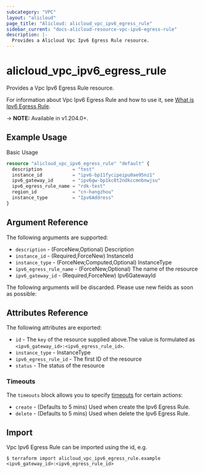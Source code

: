 ```yaml
---
subcategory: "VPC"
layout: "alicloud"
page_title: "Alicloud: alicloud_vpc_ipv6_egress_rule"
sidebar_current: "docs-alicloud-resource-vpc-ipv6-egress-rule"
description: |-
  Provides a Alicloud Vpc Ipv6 Egress Rule resource.
---
```


# alicloud_vpc_ipv6_egress_rule

Provides a Vpc Ipv6 Egress Rule resource.

For information about Vpc Ipv6 Egress Rule and how to use it, see [What is Ipv6 Egress Rule](https://www.alibabacloud.com/help/en/).

-> **NOTE:** Available in v1.204.0+.

## Example Usage

Basic Usage

```terraform
resource "alicloud_vpc_ipv6_egress_rule" "default" {
  description           = "test"
  instance_id           = "ipv6-bp11fycipeipu0ae95nz1"
  ipv6_gateway_id       = "ipv6gw-bp1kc0t2ndkccmnbnwjsu"
  ipv6_egress_rule_name = "rdk-test"
  region_id             = "cn-hangzhou"
  instance_type         = "Ipv6Address"
}
```

## Argument Reference

The following arguments are supported:
* `description` - (ForceNew,Optional) Description
* `instance_id` - (Required,ForceNew) InstanceId
* `instance_type` - (ForceNew,Computed,Optional) InstanceType
* `ipv6_egress_rule_name` - (ForceNew,Optional) The name of the resource
* `ipv6_gateway_id` - (Required,ForceNew) Ipv6GatewayId

The following arguments will be discarded. Please use new fields as soon as possible:



## Attributes Reference

The following attributes are exported:
* `id` - The `key` of the resource supplied above.The value is formulated as `<ipv6_gateway_id>:<ipv6_egress_rule_id>`.
* `instance_type` - InstanceType
* `ipv6_egress_rule_id` - The first ID of the resource
* `status` - The status of the resource

### Timeouts

The `timeouts` block allows you to specify [timeouts](https://www.terraform.io/docs/configuration-0-11/resources.html#timeouts) for certain actions:
* `create` - (Defaults to 5 mins) Used when create the Ipv6 Egress Rule.
* `delete` - (Defaults to 5 mins) Used when delete the Ipv6 Egress Rule.

## Import

Vpc Ipv6 Egress Rule can be imported using the id, e.g.

```shell
$ terraform import alicloud_vpc_ipv6_egress_rule.example <ipv6_gateway_id>:<ipv6_egress_rule_id>
```